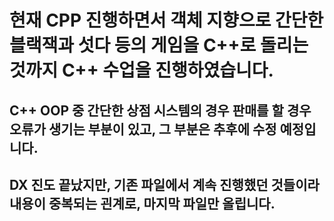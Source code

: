 # 현재 CPP 진행하면서 객체 지향으로 간단한 블랙잭과 섯다 등의 게임을 C++로 돌리는 것까지 C++ 수업을 진행하였습니다.

## C++ OOP 중 간단한 상점 시스템의 경우 판매를 할 경우 오류가 생기는 부분이 있고, 그 부분은 추후에 수정 예정입니다. 

## DX 진도 끝났지만, 기존 파일에서 계속 진행했던 것들이라 내용이 중복되는 괸계로, 마지막 파일만 올립니다.
